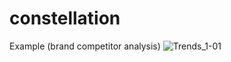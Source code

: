 # constellation
Example (brand competitor analysis)
![Trends_1-01](https://user-images.githubusercontent.com/22034616/97252051-7d2a4480-17df-11eb-8e67-e0eb36c99151.png)
